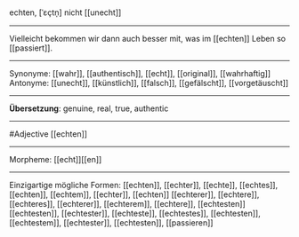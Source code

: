 echten, [ˈɛçtn̩]
nicht [[unecht]]

---
Vielleicht bekommen wir dann auch besser mit, was im [[echten]] Leben so [[passiert]].

---
Synonyme: [[wahr]], [[authentisch]], [[echt]], [[original]], [[wahrhaftig]]
Antonyme: [[unecht]], [[künstlich]], [[falsch]], [[gefälscht]], [[vorgetäuscht]]

---
**Übersetzung**:
genuine, real, true, authentic

---
#Adjective [[echten]]

---
Morpheme:
[[echt]][[en]]

---


Einzigartige mögliche Formen: 
[[echten]], [[echter]], [[echte]], [[echtes]], [[echten]], [[echtem]], [[echter]], [[echten]]
[[echterer]], [[echtere]], [[echteres]], [[echterer]], [[echterem]], [[echtere]], [[echtesten]]
[[echtesten]], [[echtester]], [[echteste]], [[echtestes]], [[echtesten]], [[echtestem]], [[echtester]], [[echtesten]], [[passieren]]